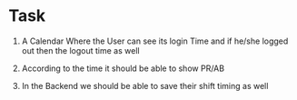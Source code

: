 # Task

1. A Calendar Where the User can see its login Time and if he/she logged out then the logout time as well 

2. According to the time it should be able to show PR/AB

3. In the Backend we should be able to save their shift timing as well
  




